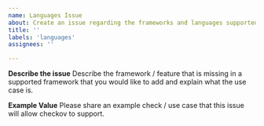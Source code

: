 ```yaml
---
name: Languages Issue
about: Create an issue regarding the frameworks and languages supported by checkov
title: ''
labels: 'languages'
assignees: ''

---
```


**Describe the issue**
Describe the framework / feature that is missing in a supported framework that you
would like to add and explain what the use case is.

**Example Value**
Please share an example check / use case that this issue will allow checkov to support.
